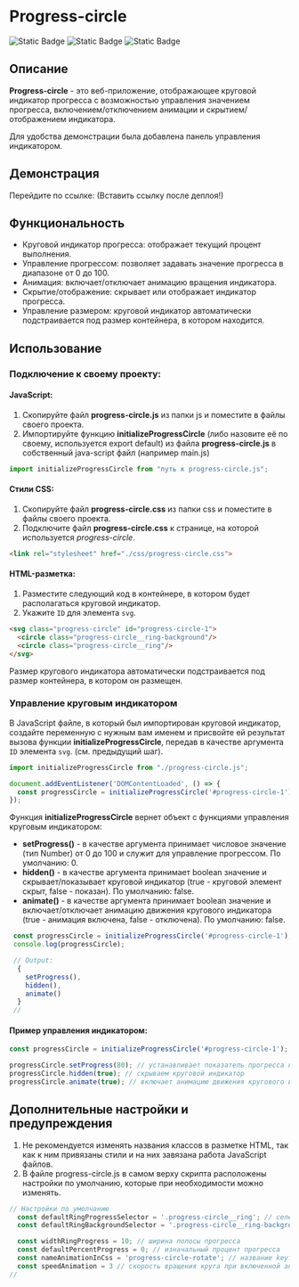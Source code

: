 # Progress-circle

![Static Badge](https://img.shields.io/badge/JavaScript-yellow)
![Static Badge](https://img.shields.io/badge/HTML-orange)
![Static Badge](https://img.shields.io/badge/CSS-blue)

## Описание
**Progress-circle** - это веб-приложение, отображающее круговой индикатор прогресса с возможностью управления значением прогресса, включением/отключением анимации и скрытием/отображением индикатора.

Для удобства демонстрации была добавлена панель управления индикатором.

## Демонстрация
Перейдите по ссылке: (Вставить ссылку после деплоя!)


## Функциональность
- Круговой индикатор прогресса: отображает текущий процент выполнения.
- Управление прогрессом: позволяет задавать значение прогресса в диапазоне от 0 до 100.
- Анимация: включает/отключает анимацию вращения индикатора.
- Скрытие/отображение: скрывает или отображает индикатор прогресса.
- Управление размером: круговой индикатор автоматически подстраивается под размер контейнера, в котором находится.

## Использование
### Подключение к своему проекту:
#### JavaScript:
1. Скопируйте файл **progress-circle.js** из папки js и поместите в файлы своего проекта.
2. Импортируйте функцию **initializeProgressCircle** (либо назовите её по своему, используется export default) из файла **progress-circle.js** в собственный java-script файл (например main.js)
```js
import initializeProgressCircle from "путь к progress-circle.js";
```

#### Стили CSS:
1. Скопируйте файл **progress-circle.css** из папки css и поместите в файлы своего проекта.
2. Подключите файл **progress-circle.css** к странице, на которой используется *progress-circle*.
```html
<link rel="stylesheet" href="./css/progress-circle.css">
```

#### HTML-разметка:
1. Разместите следующий код в контейнере, в котором будет располагаться круговой индикатор. 
2. Укажите `ID` для элемента `svg`. 

```html
<svg class="progress-circle" id="progress-circle-1">
  <circle class="progress-circle__ring-background"/>
  <circle class="progress-circle__ring"/>
</svg>
```
Размер кругового индикатора автоматически подстраивается под размер контейнера, в котором он размещен.

### Управление круговым индикатором
В JavaScript файле, в который был импортирован круговой индикатор, создайте переменную с нужным вам именем и присвойте ей результат вызова функции **initializeProgressCircle**, передав в качестве аргумента `ID` элемента `svg`. (см. предыдущий шаг).

```js
import initializeProgressCircle from "./progress-circle.js";

document.addEventListener('DOMContentLoaded', () => {
  const progressCircle = initializeProgressCircle('#progress-circle-1');
});
```

Функция **initializeProgressCircle** вернет объект с функциями управления круговым индикатором:
- **setProgress()** - в качестве аргумента принимает числовое значение (тип Number) от 0 до 100 и служит для управление прогрессом. По умолчанию: 0.
- **hidden()** - в качестве аргумента принимает boolean значение и скрывает/показывает круговой индикатор (true - круговой элемент скрыт, false - показан). По умолчанию: false.
- **animate()** - в качестве аргумента принимает boolean значение и включает/отключает анимацию движения кругового индикатора (true - анимация включена, false - отключена). По умолчанию: false.

```js
 const progressCircle = initializeProgressCircle('#progress-circle-1');
 console.log(progressCircle);

 // Output:
  {
    setProgress(),
    hidden(),
    animate()
  }
 //
```

#### Пример управления индикатором:
```js
const progressCircle = initializeProgressCircle('#progress-circle-1');

progressCircle.setProgress(80); // устанавливает показатель прогресса на 80%
progressCircle.hidden(true); // скрываем круговой индикатор
progressCircle.animate(true); // включает анимацию движения кругового индикатора
```




## Дополнительные настройки и предупреждения
1. Не рекомендуется изменять названия классов в разметке HTML, так как к ним привязаны стили и на них завязана работа JavaScript файлов.
2. В файле progress-circle.js в самом верху скрипта расположены настройки по умолчанию, которые при необходимости можно изменять.

```js
// Настройки по умолчанию
  const defaultRingProgressSelector = '.progress-circle__ring'; // селектор кольца прогресса
  const defaultRingBackgroundSelector = '.progress-circle__ring-background'; // селектор фонового кольца прогресса

  const widthRingProgress = 10; // ширина полосы прогресса
  const defaultPercentProgress = 0; // изначальный процент прогресса
  const nameAnimationInCss = 'progress-circle-rotate'; // название keyframes анимации в css
  const speedAnimation = 3 // скорость вращения круга при включенной анимации
//
```

